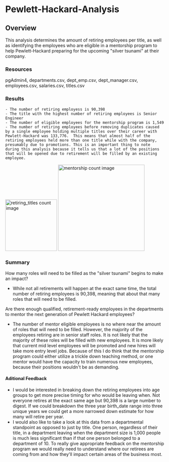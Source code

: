 # Pewlett-Hackard-Analysis
## Overview
This analysis determines the amount of retiring employees per title, as well as identifying the employees who are eligible in a mentorship program to help Pewlett-Hackard preparing for the upcoming "silver tsunami" at their company. 

### Resources
pgAdmin4, departments.csv, dept_emp.csv, dept_manager.csv, employees.csv, salaries.csv, titles.csv

### Results
    - The number of retiring employess is 90,398
    - The title with the highest number of retiring employees is Senior Engineer
    - The number of eligible employees for the mentorship program is 1,549
    - The number of retiring employees before removing duplicates caused by a single employee holding multiple titles over their career with Pewlett-Hackard was 133,776.  This means that almost half of the retiring employees held more than one title while with the company, presumably due to promotions. This is an important thing to note during this analysis because it tells us that a lot of the positions that will be opened due to retirement will be filled by an existing employee.
    
<img width="163" alt="retiring_titles count image" src="https://user-images.githubusercontent.com/90050622/140093385-2aa899fc-a9be-460c-94c0-93ec23e60a32.PNG"> <img width="273" alt="mentorship count image" src="https://user-images.githubusercontent.com/90050622/140093396-4b128ef2-6a04-43ec-9db1-4c240566c900.PNG">


### Summary
How many roles will need to be filled as the "silver tsunami" begins to make an impact?
 - While not all retirements will happen at the exact same time, the total number of retiring employees is 90,398, meaning that about that many roles that will need to be filled.   

Are there enough qualified, retirement-ready employees in the departments to mentor the next generation of Pewlett Hackard employees?
 - The number of mentor eligible employees is no where near the amount of roles that will need to be filled.  However, the majority of the employees retiring are in senior staff roles.  It is not likely that the majority of these roles will be filled with new employees.  It is more likely that current mid level employees will be promoted and new hires will take more entry level jobs.  Because of this I do think that the mentorship program could either utilize a trickle down teaching method, or one mentor would have the capacity to train numerous new employees, because their positions wouldn't be as demanding.  

 #### Aditional Feedback 
 - I would be interested in breaking down the retiring employees into age groups to get more precise timing for who would be leaving when.  Not everyone retires at the exact same age but 90,398 is a large number to digest.  If we could breakdown the three year birth_date range into three unique years we could get a more narrowed down estimate for how many will retire per year.  
 - I would also like to take a look at this data from a departmental standpoint as opposed to just by title.  One person, regardless of their title, in a department leaving when the department size is 1,000 people is much less significant than if that one person belonged to a department of 10.  To really give appropriate feedback on the mentorship program we would really need to understand where our retirees are coming from and how they'll impact certain areas of the business most.  
